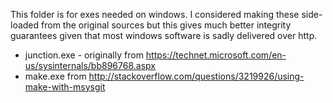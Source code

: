 This folder is for exes needed on windows.  I considered making these side-loaded from the original sources but this gives much better integrity guarantees given that most windows software is sadly delivered over http.

- junction.exe - originally from https://technet.microsoft.com/en-us/sysinternals/bb896768.aspx
- make.exe from http://stackoverflow.com/questions/3219926/using-make-with-msysgit

